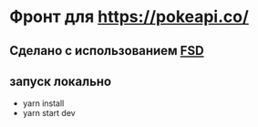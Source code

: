 # Фронт для https://pokeapi.co/

## Сделано с использованием [FSD](https://feature-sliced.design/ru/docs/get-started/overview)

## запуск локально

- yarn install
- yarn start dev
